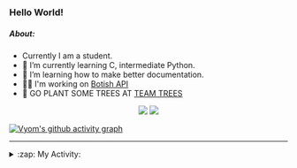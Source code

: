 ### Hello World!

##### About:
- Currently I am a student.
- 🌱 I’m currently learning C, intermediate Python.
- 🌱 I’m learning how to make better documentation.
- 👨‍💻 I'm working on [Botish API](https://github.com/Vyvy-vi/api)
- 🌱 GO PLANT SOME TREES AT [TEAM TREES](https://teamtrees.org/)

<p align="center">
  <a href="https://twitter.com/Vyvy_viM"><img target="_blank" src="https://img.shields.io/badge/twitter%20@Vyvy_viM-0D95E8?style=for-the-badge&logo=twitter&logoColor=white"/></a> 
  <a href="https://vyvy-vi.github.io/portfolio"><img target="_blank" src="https://img.shields.io/badge/-I_love_open_source-green?style=for-the-badge&logo=github&logoColor=black"/></a> 
</p>

[![Vyom's github activity graph](https://activity-graph.herokuapp.com/graph?username=Vyvy-vi)](https://github.com/ashutosh00710/github-readme-activity-graph)

---
<details>
  <summary>:zap: My Activity:</summary>
  
<!--START_SECTION:waka-->
![Code Time](http://img.shields.io/badge/Code%20Time-653%20hrs%2056%20mins-blue)

**I'm a Night 🦉** 

```text
🌞 Morning    44 commits     ██░░░░░░░░░░░░░░░░░░░░░░░   8.33% 
🌆 Daytime    126 commits    ██████░░░░░░░░░░░░░░░░░░░   23.86% 
🌃 Evening    166 commits    ███████░░░░░░░░░░░░░░░░░░   31.44% 
🌙 Night      192 commits    █████████░░░░░░░░░░░░░░░░   36.36%

```
📅 **I'm Most Productive on Sunday** 

```text
Monday       50 commits     ██░░░░░░░░░░░░░░░░░░░░░░░   9.47% 
Tuesday      90 commits     ████░░░░░░░░░░░░░░░░░░░░░   17.05% 
Wednesday    72 commits     ███░░░░░░░░░░░░░░░░░░░░░░   13.64% 
Thursday     67 commits     ███░░░░░░░░░░░░░░░░░░░░░░   12.69% 
Friday       60 commits     ██░░░░░░░░░░░░░░░░░░░░░░░   11.36% 
Saturday     56 commits     ██░░░░░░░░░░░░░░░░░░░░░░░   10.61% 
Sunday       133 commits    ██████░░░░░░░░░░░░░░░░░░░   25.19%

```


📊 **This Week I Spent My Time On** 

```text
🔥 Editors: 
VS Code                  16 hrs 50 mins      ████████████████████░░░░░   81.1% 
Vim                      3 hrs 55 mins       ████░░░░░░░░░░░░░░░░░░░░░   18.9%

🐱‍💻 Projects: 
Unknown Project          9 hrs 11 mins       ███████████░░░░░░░░░░░░░░   44.27% 
praise_backend_js        8 hrs 21 mins       ██████████░░░░░░░░░░░░░░░   40.29% 
uni-webpages             2 hrs 49 mins       ███░░░░░░░░░░░░░░░░░░░░░░   13.57% 
discord-bot              17 mins             ░░░░░░░░░░░░░░░░░░░░░░░░░   1.43% 
onboarding-bot           3 mins              ░░░░░░░░░░░░░░░░░░░░░░░░░   0.25%

```


 Last Updated on 10/03/2022 11:03:58 UTC
<!--END_SECTION:waka-->
</details>
